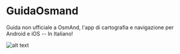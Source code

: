 # GuidaOsmand
Guida non ufficiale a OsmAnd, l'app di cartografia e navigazione per Android e iOS -- In Italiano!

![alt text](https://github.com/Max1234-Ita/GuidaOsmand/tree/main/pub/Frontespizio.png?raw=true)
